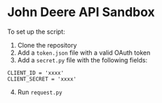 # John Deere API Sandbox

To set up the script:
1. Clone the repository
2. Add a `token.json` file with a valid OAuth token
3. Add a `secret.py` file with the following fields:
```
CLIENT_ID = 'xxxx'
CLIENT_SECRET = 'xxxx'
```
4. Run `request.py`